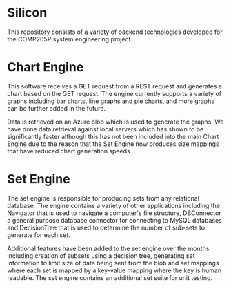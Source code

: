 # Silicon

This repository consists of a variety of backend technologies developed for the COMP205P system engineering project.

# Chart Engine
This software receives a GET request from a REST request and generates a chart based on the GET request. The engine currently supports a variety of graphs including bar charts, line graphs and pie charts, and more graphs can be further added in the future. 

Data is retrieved on an Azure blob which is used to generate the graphs. We have done data retrieval against local servers which has shown to be significantly faster although this has not been included into the main Chart Engine due to the reason that the Set Engine now produces size mappings that have reduced chart generation speeds.


# Set Engine
The set engine is responsible for producing sets from any relational database. The engine contains a variety of other applications including the Navigator that is used to navigate a computer's file structure, DBConnector a general purpose database connector for connecting to MySQL databases and DecisionTree that is used to determine the number of sub-sets to generate for each set.

Additional features have been added to the set engine over the months including creation of subsets using a decision tree, generating set information to limit size of data being sent from the blob and set mappings where each set is mapped by a key-value mapping where the key is human readable. The set engine contains an additional set suite for unit testing.
